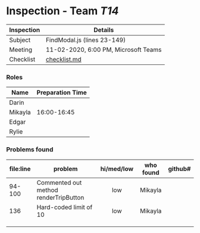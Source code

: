# Inspection - Team *T14* 
 
| Inspection | Details |
| ----- | ----- |
| Subject | FindModal.js (lines 23-149) |
| Meeting | 11-02-2020, 6:00 PM, Microsoft Teams |
| Checklist | [checklist.md](https://github.com/csucs314f20/t14/blob/master/reports/checklist.md) |

### Roles

| Name | Preparation Time |
| ---- | ---- |
| Darin |  |
| Mikayla | 16:00-16:45 |
| Edgar |  |
| Rylie |  |

### Problems found

| file:line | problem | hi/med/low | who found | github# |
| --- | --- | :---: | :---: | --- |
| 94-100 | Commented out method renderTripButton | low | Mikayla |  |
| 136 | Hard-coded limit of 10 | low | Mikayla |  |
|  |  |  |  |  |
|  |  |  |  |  |
|  |  |  |  |  |
